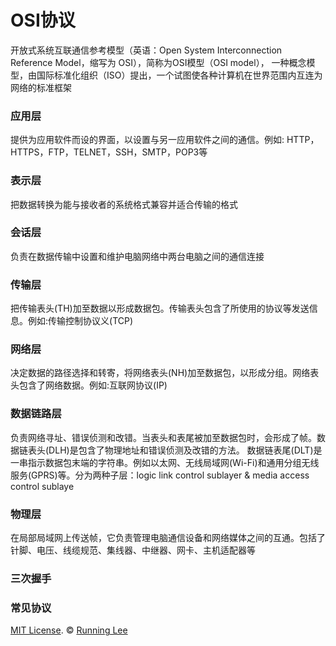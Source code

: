 # OSI协议

开放式系统互联通信参考模型（英语：Open System Interconnection Reference Model，缩写为 OSI），简称为OSI模型（OSI model），
一种概念模型，由国际标准化组织（ISO）提出，一个试图使各种计算机在世界范围内互连为网络的标准框架

### 应用层

提供为应用软件而设的界面，以设置与另一应用软件之间的通信。例如: HTTP，HTTPS，FTP，TELNET，SSH，SMTP，POP3等

### 表示层

把数据转换为能与接收者的系统格式兼容并适合传输的格式

### 会话层
负责在数据传输中设置和维护电脑网络中两台电脑之间的通信连接

### 传输层

把传输表头(TH)加至数据以形成数据包。传输表头包含了所使用的协议等发送信息。例如:传输控制协议义(TCP) 

### 网络层

决定数据的路径选择和转寄，将网络表头(NH)加至数据包，以形成分组。网络表头包含了网络数据。例如:互联网协议(IP)

### 数据链路层

负责网络寻址、错误侦测和改错。当表头和表尾被加至数据包时，会形成了帧。数据链表头(DLH)是包含了物理地址和错误侦测及改错的方法。
数据链表尾(DLT)是一串指示数据包末端的字符串。例如以太网、无线局域网(Wi-Fi)和通用分组无线服务(GPRS)等。分为两种子层：logic 
link control sublayer & media access control sublaye

### 物理层

在局部局域网上传送帧，它负责管理电脑通信设备和网络媒体之间的互通。包括了针脚、电压、线缆规范、集线器、中继器、网卡、主机适配器等


### 三次握手


### 常见协议



[MIT License](https://opensource.org/licenses/mit-license.html). ©  [Running Lee](mailto:lihui870920@gmail.com)